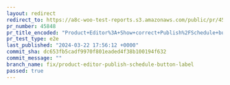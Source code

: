 ```yaml
---
layout: redirect
redirect_to: https://a8c-woo-test-reports.s3.amazonaws.com/public/pr/45848/e2e/index.html
pr_number: 45848
pr_title_encoded: "Product+Editor%3A+Show+correct+Publish%2FSchedule+button+label+when+timezone+is+behind+UTC+%28UTC-1%2C+UTC-4%2C+UTC-9%2C+etc.%29"
pr_test_type: e2e
last_published: "2024-03-22 17:56:12 +0000"
commit_sha: dc653fb5cadf9970f801eaded4f38b100194f632
commit_message: ""
branch_name: fix/product-editor-publish-schedule-button-label
passed: true
---
```

